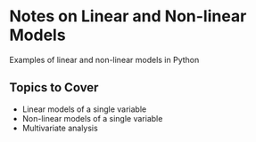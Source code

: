 # Notes on Linear and Non-linear Models

Examples of linear and non-linear models in Python


## Topics to Cover

- Linear models of a single variable
- Non-linear models of a single variable
- Multivariate analysis
